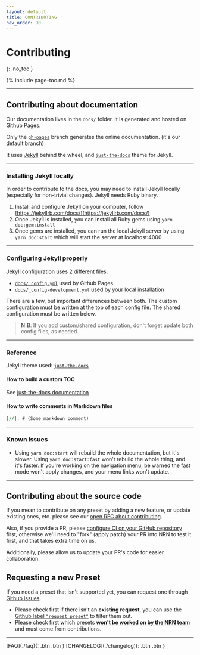 ```yaml
---
layout: default
title: CONTRIBUTING
nav_order: 90
---
```


# Contributing
{: .no_toc }

{% include page-toc.md %}

---

## Contributing about documentation

Our documentation lives in the `docs/` folder. It is generated and hosted on Github Pages.

Only the [`gh-pages`](https://github.com/UnlyEd/next-right-now/tree/gh-pages) branch generates the online documentation. (it's our default branch)

It uses [Jekyll](https://jekyllrb.com/) behind the wheel, and [`just-the-docs`](https://pmarsceill.github.io/just-the-docs/) theme for Jekyll.

---

### Installing Jekyll locally

In order to contribute to the docs, you may need to install Jekyll locally (especially for non-trivial changes).
Jekyll needs Ruby binary.

1. Install and configure Jekyll on your computer, follow [https://jekyllrb.com/docs/](https://jekyllrb.com/docs/)
1. Once Jekyll is installed, you can install all Ruby gems using `yarn doc:gem:install`
1. Once gems are installed, you can run the local Jekyll server by using `yarn doc:start` which will start the server at localhost:4000

---

### Configuring Jekyll properly

Jekyll configuration uses 2 different files.
- [`docs/_config.yml`](docs/_config.yml) used by Github Pages
- [`docs/_config-development.yml`](docs/_config-development.yml) used by your local installation

There are a few, but important differences between both. The custom configuration must be written at the top of each config file.
The shared configuration must be written below.

> **N.B**: If you add custom/shared configuration, don't forget update both config files, as needed.

---

### Reference

Jekyll theme used: [`just-the-docs`](https://pmarsceill.github.io/just-the-docs/)

#### How to build a custom TOC

See [just-the-docs documentation](https://pmarsceill.github.io/just-the-docs/docs/navigation-structure/#in-page-navigation-with-table-of-contents)

#### How to write comments in Markdown files

```md
[//]: # (Some markdown comment)
```

---

### Known issues

- Using `yarn doc:start` will rebuild the whole documentation, but it's slower. Using `yarn doc:start:fast` won't rebuild the whole thing, and it's faster.
  If you're working on the navigation menu, be warned the fast mode won't apply changes, and your menu links won't update.

---

## Contributing about the source code

If you mean to contribute on any preset by adding a new feature, or update existing ones, etc. please see our [open RFC about contributing](https://github.com/UnlyEd/next-right-now/issues/57).

Also, if you provide a PR, please [configure CI on your GitHub repository](./guides/ci-cd/setup-github-actions.html) first, otherwise we'll need to "fork" (apply patch) your PR into NRN to test it first, and that takes extra time on us.

Additionally, please allow us to update your PR's code for easier collaboration.

## Requesting a new Preset

If you need a preset that isn't supported yet, you can request one through [Github issues](https://github.com/UnlyEd/next-right-now/issues/new).

- Please check first if there isn't an **existing request**, you can use the [Github label `"request preset"`](https://github.com/UnlyEd/next-right-now/issues?q=is%3Aopen+is%3Aissue+label%3A%22request+preset%22) to filter them out.
- Please check first which presets [**won't be worked on by the NRN team**](./concepts/presets.html#which-presets-arent-being-considered) and must come from contributions.

---

<div class="pagination-section space-even">
    <span class="fs-4" markdown="1">
    [FAQ](./faq){: .btn .btn }
    </span>
    <span class="fs-4" markdown="1">
    [CHANGELOG](./changelog){: .btn .btn }
    </span>
</div>
